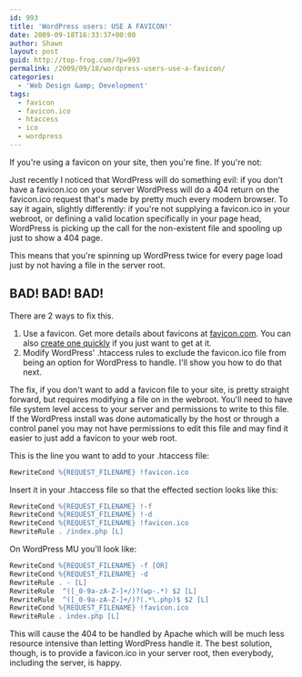 ```yaml
---
id: 993
title: 'WordPress users: USE A FAVICON!'
date: 2009-09-18T16:33:37+00:00
author: Shawn
layout: post
guid: http://top-frog.com/?p=993
permalink: /2009/09/18/wordpress-users-use-a-favicon/
categories:
  - 'Web Design &amp; Development'
tags:
  - favicon
  - favicon.ico
  - htaccess
  - ico
  - wordpress
---
```

If you're using a favicon on your site, then you're fine. If you're not:

Just recently I noticed that WordPress will do something evil: if you don't have a favicon.ico on your server WordPress will do a 404 return on the favicon.ico request that's made by pretty much every modern browser. To say it again, slightly differently: if you're not supplying a favicon.ico in your webroot, or defining a valid location specifically in your page head, WordPress is picking up the call for the non-existent file and spooling up just to show a 404 page.

This means that you're spinning up WordPress twice for every page load just by not having a file in the server root.

## BAD! BAD! BAD!

There are 2 ways to fix this.

<!--more-->

  1. Use a favicon. Get more details about favicons at [favicon.com](http://www.favicon.com/n). You can also [create one quickly](http://www.favicon.cc/) if you just want to get at it.
  2. Modify WordPress' .htaccess rules to exclude the favicon.ico file from being an option for WordPress to handle. I'll show you how to do that next.

The fix, if you don't want to add a favicon file to your site, is pretty straight forward, but requires modifying a file on in the webroot. You'll need to have file system level access to your server and permissions to write to this file. If the WordPress install was done automatically by the host or through a control panel you may not have permissions to edit this file and may find it easier to just add a favicon to your web root.

This is the line you want to add to your .htaccess file:

``` apache
RewriteCond %{REQUEST_FILENAME} !favicon.ico
```

Insert it in your .htaccess file so that the effected section looks like this:

``` apache
RewriteCond %{REQUEST_FILENAME} !-f
RewriteCond %{REQUEST_FILENAME} !-d
RewriteCond %{REQUEST_FILENAME} !favicon.ico
RewriteRule . /index.php [L]
```

On WordPress MU you'll look like:

``` apache
RewriteCond %{REQUEST_FILENAME} -f [OR]
RewriteCond %{REQUEST_FILENAME} -d
RewriteRule . - [L]
RewriteRule  ^([_0-9a-zA-Z-]+/)?(wp-.*) $2 [L]
RewriteRule  ^([_0-9a-zA-Z-]+/)?(.*\.php)$ $2 [L]
RewriteCond %{REQUEST_FILENAME} !favicon.ico
RewriteRule . index.php [L]
```

This will cause the 404 to be handled by Apache which will be much less resource intensive than letting WordPress handle it. The best solution, though, is to provide a favicon.ico in your server root, then everybody, including the server, is happy.